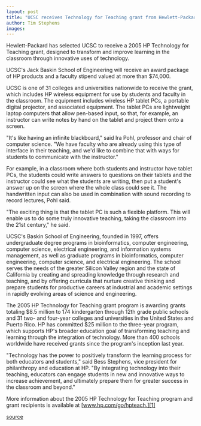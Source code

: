```yaml
---
layout: post
title: "UCSC receives Technology for Teaching grant from Hewlett-Packard"
author: Tim Stephens
images:
---
```


Hewlett-Packard has selected UCSC to receive a 2005 HP Technology for Teaching grant, designed to transform and improve learning in the classroom through innovative uses of technology.

UCSC's Jack Baskin School of Engineering will receive an award package of HP products and a faculty stipend valued at more than $74,000.  

UCSC is one of 31 colleges and universities nationwide to receive the grant, which includes HP wireless equipment for use by students and faculty in the classroom. The equipment includes wireless HP tablet PCs, a portable digital projector, and associated equipment. The tablet PCs are lightweight laptop computers that allow pen-based input, so that, for example, an instructor can write notes by hand on the tablet and project them onto a screen.  

"It's like having an infinite blackboard," said Ira Pohl, professor and chair of computer science. "We have faculty who are already using this type of interface in their teaching, and we'd like to combine that with ways for students to communicate with the instructor."   

For example, in a classroom where both students and instructor have tablet PCs, the students could write answers to questions on their tablets and the instructor could see what the students are writing, then put a student's answer up on the screen where the whole class could see it. The handwritten input can also be used in combination with sound recording to record lectures, Pohl said.   

"The exciting thing is that the tablet PC is such a flexible platform. This will enable us to do some truly innovative teaching, taking the classroom into the 21st century," he said.   

UCSC's Baskin School of Engineering, founded in 1997, offers undergraduate degree programs in bioinformatics, computer engineering, computer science, electrical engineering, and information systems management, as well as graduate programs in bioinformatics, computer engineering, computer science, and electrical engineering. The school serves the needs of the greater Silicon Valley region and the state of California by creating and spreading knowledge through research and teaching, and by offering curricula that nurture creative thinking and prepare students for productive careers at industrial and academic settings in rapidly evolving areas of science and engineering.   

The 2005 HP Technology for Teaching grant program is awarding grants totaling $8.5 million to 174 kindergarten through 12th grade public schools and 31 two- and four-year colleges and universities in the United States and Puerto Rico. HP has committed $25 million to the three-year program, which supports HP's broader education goal of transforming teaching and learning through the integration of technology. More than 400 schools worldwide have received grants since the program's inception last year.   

"Technology has the power to positively transform the learning process for both educators and students," said Bess Stephens, vice president for philanthropy and education at HP. "By integrating technology into their teaching, educators can engage students in new and innovative ways to increase achievement, and ultimately prepare them for greater success in the classroom and beyond."  

More information about the 2005 HP Technology for Teaching program and grant recipients is available at [www.hp.com/go/hpteach.][1]  

[1]: http://www.hp.com/go/hpteach

[source](http://www1.ucsc.edu/currents/04-05/05-02/grant.asp "Permalink to grant")
